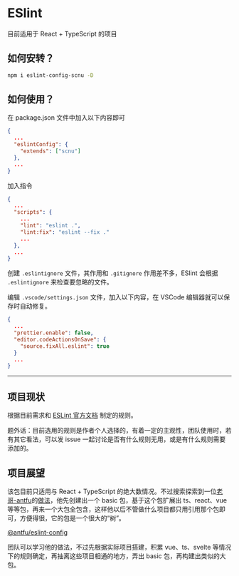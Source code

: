 # ESlint

目前适用于 React + TypeScript 的项目

## 如何安转？

```bash
npm i eslint-config-scnu -D
```

## 如何使用？

在 package.json 文件中加入以下内容即可

```json
{
  ...
  "eslintConfig": {
    "extends": ["scnu"]
  },
  ...
}
```

加入指令

```json
{
  ...
  "scripts": {
    ...
    "lint": "eslint .",
    "lint:fix": "eslint --fix ."
    ...
  },
  ...
}
```

创建 `.eslintignore` 文件，其作用和 `.gitignore` 作用差不多，ESlint 会根据 `.eslintignore` 来检查要忽略的文件。

编辑 `.vscode/settings.json` 文件，加入以下内容，在 VSCode 编辑器就可以保存时自动修复。

```json
{
  ...
  "prettier.enable": false,
  "editor.codeActionsOnSave": {
    "source.fixAll.eslint": true
  }
  ...
}
```

---

## 项目现状

根据目前需求和 [ESLint 官方文档](https://eslint.bootcss.com/docs/rules/) 制定的规则。

题外话：目前选用的规则是作者个人选择的，有着一定的主观性，团队使用时，若有其它看法，可以发 issue 一起讨论是否有什么规则无用，或是有什么规则需要添加的。

## 项目展望

该包目前只适用与 React + TypeScript 的绝大数情况。不过搜索探索到一位[老哥-antfu](https://github.com/antfu)的[做法](https://github.com/antfu/eslint-config)，他先创建出一个 basic 包，基于这个包扩展出 ts、react、vue 等等包，再来一个大包全包含，这样他以后不管做什么项目都只用引用那个包即可，方便得很，它的包是一个很大的“树”。

[@antfu/eslint-config](https://www.npmjs.com/package/@antfu/eslint-config)

团队可以学习他的做法，不过先根据实际项目搭建，积累 vue、ts、svelte 等情况下的规则确定，再抽离这些项目相通的地方，弄出 basic 包，再构建出类似的大包。
